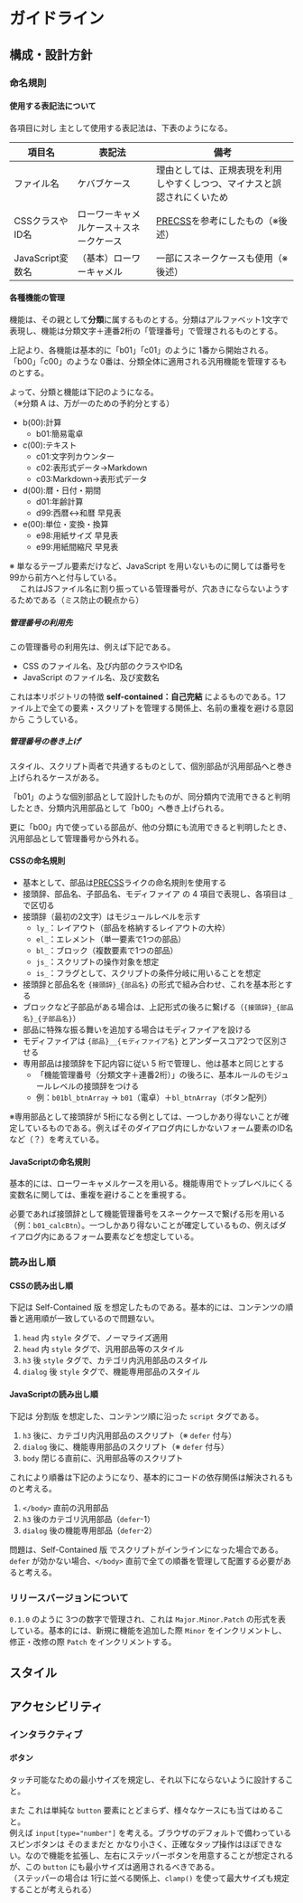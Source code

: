 # ガイドライン

## 構成・設計方針

### 命名規則

#### 使用する表記法について

各項目に対し 主として使用する表記法は、下表のようになる。

|項目名|表記法|備考|
|---|---|---|
|ファイル名|ケバブケース|理由としては、正規表現を利用しやすくしつつ、マイナスと誤認されにくいため|
|CSSクラスやID名|ローワーキャメルケース＋スネークケース|[PRECSS](https://precss.io/ja/)を参考にしたもの（※後述）|
|JavaScript変数名|（基本）ローワーキャメル|一部にスネークケースも使用（※後述）|

#### 各種機能の管理

機能は、その親として**分類**に属するものとする。分類はアルファベット1文字で表現し、機能は分類文字＋連番2桁の「管理番号」で管理されるものとする。

上記より、各機能は基本的に「b01」「c01」のように 1番から開始される。「b00」「c00」のような 0番は、分類全体に適用される汎用機能を管理するものとする。

よって、分類と機能は下記のようになる。  
（※分類 A は、万が一のための予約分とする）

- b(00):計算
  - b01:簡易電卓
- c(00):テキスト
  - c01:文字列カウンター
  - c02:表形式データ→Markdown
  - c03:Markdown→表形式データ
- d(00):暦・日付・期間
  - d01:年齢計算
  - d99:西暦↔和暦 早見表
- e(00):単位・変換・換算
  - e98:用紙サイズ 早見表
  - e99:用紙間縮尺 早見表

※ 単なるテーブル要素だけなど、JavaScript を用いないものに関しては番号を99から前方へと付与している。  
　 これはJSファイル名に割り振っている管理番号が、穴あきにならないようするためである（ミス防止の観点から）

##### 管理番号の利用先

この管理番号の利用先は、例えば下記である。

- CSS のファイル名、及び内部のクラスやID名
- JavaScript のファイル名、及び変数名

これは本リポジトリの特徴 **self-contained：自己完結** によるものである。1ファイル上で全ての要素・スクリプトを管理する関係上、名前の重複を避ける意図から こうしている。

##### 管理番号の巻き上げ

スタイル、スクリプト両者で共通するものとして、個別部品が汎用部品へと巻き上げられるケースがある。

「b01」のような個別部品として設計したものが、同分類内で流用できると判明したとき、分類内汎用部品として「b00」へ巻き上げられる。

更に「b00」内で使っている部品が、他の分類にも流用できると判明したとき、汎用部品として管理番号から外れる。

#### CSSの命名規則

- 基本として、部品は[PRECSS](https://precss.io/ja/)ライクの命名規則を使用する
- 接頭辞、部品名、子部品名、モディファイア の 4 項目で表現し、各項目は `_` で区切る
- 接頭辞（最初の2文字）はモジュールレベルを示す
  - `ly_`：レイアウト（部品を格納するレイアウトの大枠）
  - `el_`：エレメント（単一要素で1つの部品）
  - `bl_`：ブロック（複数要素で1つの部品）
  - `js_`：スクリプトの操作対象を想定
  - `is_`：フラグとして、スクリプトの条件分岐に用いることを想定
- 接頭辞と部品名を `{接頭辞}_{部品名}` の形式で組み合わせ、これを基本形とする
- ブロックなど子部品がある場合は、上記形式の後ろに繋げる（`{接頭辞}_{部品名}_{子部品名}`）
- 部品に特殊な振る舞いを追加する場合はモディファイアを設ける
- モディファイアは `{部品}__{モディファイア名}` とアンダースコア2つで区別させる
- 専用部品は接頭辞を下記内容に従い 5 桁で管理し、他は基本と同じとする
  - 「機能管理番号（分類文字＋連番2桁）」の後ろに、基本ルールのモジュールレベルの接頭辞をつける
  - 例：`b01bl_btnArray` → `b01`（電卓）＋`bl_btnArray`（ボタン配列）

※専用部品として接頭辞が 5桁になる例としては、一つしかあり得ないことが確定しているものである。例えばそのダイアログ内にしかないフォーム要素のID名など（？）を考えている。

#### JavaScriptの命名規則

基本的には、ローワーキャメルケースを用いる。機能専用でトップレベルにくる変数名に関しては、重複を避けることを重視する。

必要であれば接頭辞として機能管理番号をスネークケースで繋げる形を用いる（例：`b01_calcBtn`）。一つしかあり得ないことが確定しているもの、例えばダイアログ内にあるフォーム要素などを想定している。

### 読み出し順

#### CSSの読み出し順

下記は Self-Contained 版 を想定したものである。基本的には、コンテンツの順番と適用順が一致しているので問題ない。

1. `head` 内 `style` タグで、ノーマライズ適用
2. `head` 内 `style` タグで、汎用部品等のスタイル
3. `h3` 後 `style` タグで、カテゴリ内汎用部品のスタイル
4. `dialog` 後 `style` タグで、機能専用部品のスタイル

#### JavaScriptの読み出し順

下記は 分割版 を想定した、コンテンツ順に沿った `script` タグである。

1. `h3` 後に、カテゴリ内汎用部品のスクリプト（※ `defer` 付与）
2. `dialog` 後に、機能専用部品のスクリプト（※ `defer` 付与）
3. `body` 閉じる直前に、汎用部品等のスクリプト

これにより順番は下記のようになり、基本的にコードの依存関係は解決されるものと考える。

1. `</body>` 直前の汎用部品
2. `h3` 後のカテゴリ汎用部品（`defer`-1）
3. `dialog` 後の機能専用部品（`defer`-2）

問題は、Self-Contained 版 でスクリプトがインラインになった場合である。`defer` が効かない場合、`</body>` 直前で全ての順番を管理して配置する必要があると考える。

### リリースバージョンについて

`0.1.0` のように 3つの数字で管理され、これは `Major.Minor.Patch` の形式を表している。基本的には、新規に機能を追加した際 `Minor` をインクリメントし、修正・改修の際 `Patch` をインクリメントする。

## スタイル

## アクセシビリティ

### インタラクティブ

#### ボタン

タッチ可能なための最小サイズを規定し、それ以下にならないように設計すること。

また これは単純な `button` 要素にとどまらず、様々なケースにも当てはめること。  
例えば `input[type="number"]` を考える。ブラウザのデフォルトで備わっているスピンボタンは そのままだと かなり小さく、正確なタップ操作はほぼできない。なので機能を拡張し、左右にステッパーボタンを用意することが想定されるが、この `button` にも最小サイズは適用されるべきである。  
（ステッパーの場合は 1行に並べる関係上、`clamp()` を使って最大サイズも規定することが考えられる）
